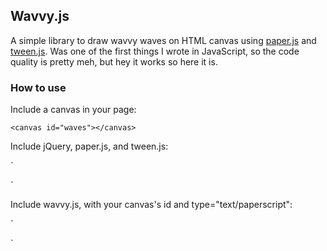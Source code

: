 Wavvy.js
---

A simple library to draw wavvy waves on HTML canvas using [paper.js](http://paperjs.org/) and [tween.js](https://github.com/tweenjs/tween.js/). Was one of the first things I wrote in JavaScript, so the code quality is pretty meh, but hey it works so here it is.

### How to use

Include a canvas in your page:

`
<canvas id="waves"></canvas>
`

Include jQuery, paper.js, and tween.js:

`
<script src="https://cdnjs.cloudflare.com/ajax/libs/jquery/3.2.0/jquery.slim.min.js"></script>
<script src="https://cdnjs.cloudflare.com/ajax/libs/tween.js/16.3.5/Tween.min.js"></script>
<script src="https://cdnjs.cloudflare.com/ajax/libs/paper.js/0.10.3/paper-core.js"></script>
`

Include wavvy.js, with your canvas's id and type="text/paperscript":

`
<script src="wave.js" type="text/paperscript" canvas="waves"></script>
`